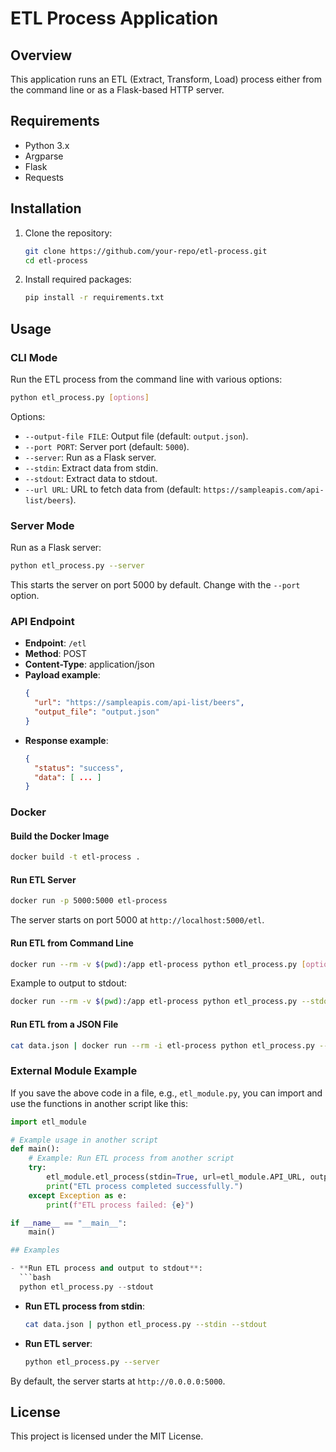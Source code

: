 # ETL Process Application

## Overview
This application runs an ETL (Extract, Transform, Load) process either from the command line or as a Flask-based HTTP server.

## Requirements
- Python 3.x
- Argparse
- Flask
- Requests

## Installation
1. Clone the repository:
   ```bash
   git clone https://github.com/your-repo/etl-process.git
   cd etl-process
   ```
2. Install required packages:
   ```bash
   pip install -r requirements.txt
   ```

## Usage

### CLI Mode

Run the ETL process from the command line with various options:

```bash
python etl_process.py [options]
```

Options:
- `--output-file FILE`: Output file (default: `output.json`).
- `--port PORT`: Server port (default: `5000`).
- `--server`: Run as a Flask server.
- `--stdin`: Extract data from stdin.
- `--stdout`: Extract data to stdout.
- `--url URL`: URL to fetch data from (default: `https://sampleapis.com/api-list/beers`).

### Server Mode

Run as a Flask server:

```bash
python etl_process.py --server
```
This starts the server on port 5000 by default. Change with the `--port` option.

### API Endpoint

- **Endpoint**: `/etl`
- **Method**: POST
- **Content-Type**: application/json
- **Payload example**:
  ```json
  {
    "url": "https://sampleapis.com/api-list/beers",
    "output_file": "output.json"
  }
  ```
- **Response example**:
  ```json
  {
    "status": "success",
    "data": [ ... ]
  }
  ```

### Docker

#### Build the Docker Image

```bash
docker build -t etl-process .
```

#### Run ETL Server

```bash
docker run -p 5000:5000 etl-process
```
The server starts on port 5000 at `http://localhost:5000/etl`.

#### Run ETL from Command Line

```bash
docker run --rm -v $(pwd):/app etl-process python etl_process.py [options]
```

Example to output to stdout:
```bash
docker run --rm -v $(pwd):/app etl-process python etl_process.py --stdout
```

#### Run ETL from a JSON File

```bash
cat data.json | docker run --rm -i etl-process python etl_process.py --stdin --stdout
```

### External Module Example

If you save the above code in a file, e.g., `etl_module.py`, you can import and use the functions in another script like this:

```python
import etl_module

# Example usage in another script
def main():
    # Example: Run ETL process from another script
    try:
        etl_module.etl_process(stdin=True, url=etl_module.API_URL, output_file='other_output.json', stdout=False)
        print("ETL process completed successfully.")
    except Exception as e:
        print(f"ETL process failed: {e}")

if __name__ == "__main__":
    main()

## Examples

- **Run ETL process and output to stdout**:
  ```bash
  python etl_process.py --stdout
  ```

- **Run ETL process from stdin**:
  ```bash
  cat data.json | python etl_process.py --stdin --stdout
  ```

- **Run ETL server**:
  ```bash
  python etl_process.py --server
  ```

By default, the server starts at `http://0.0.0.0:5000`.

## License
This project is licensed under the MIT License.
